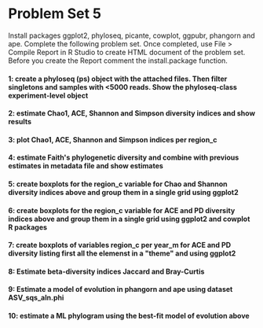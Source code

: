 # Problem Set 5
Install packages ggplot2, phyloseq, picante, cowplot, ggpubr, phangorn and ape. Complete the following problem set. Once completed, use File > Compile Report in R Studio to create HTML document of the problem set. Before you create the Report comment the install.package function.


#### 1: create a phyloseq (ps) object with the attached files. Then filter singletons and samples with <5000 reads. Show the phyloseq-class experiment-level object

#### 2: estimate Chao1, ACE, Shannon and Simpson diversity indices and show results

#### 3: plot Chao1, ACE, Shannon and Simpson indices per region_c

#### 4: estimate Faith's phylogenetic diversity and combine with previous estimates in metadata file and show estimates

#### 5: create boxplots for the region_c variable for Chao and Shannon diversity indices above and group them in a single grid using ggplot2

#### 6: create boxplots for the region_c variable for ACE and PD diversity indices above and group them in a single grid using ggplot2 and cowplot R packages

#### 7: create boxplots of variables region_c per year_m for ACE and PD diversity listing first all the elemenst in a "theme" and using ggplot2

#### 8: Estimate beta-diversity indices Jaccard and Bray-Curtis

#### 9: Estimate a model of evolution in phangorn and ape using dataset ASV_sqs_aln.phi

#### 10: estimate a ML phylogram using the best-fit model of evolution above
